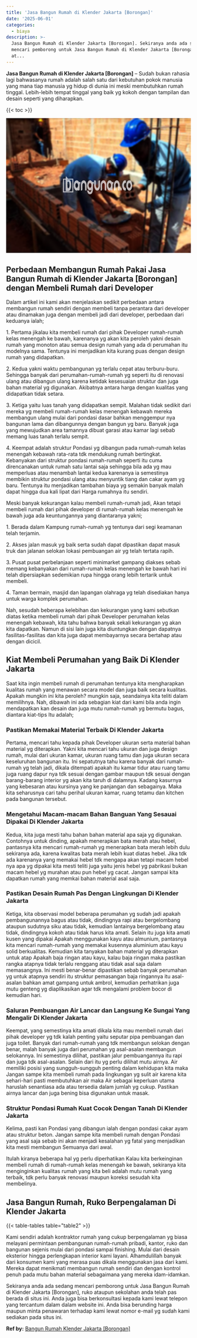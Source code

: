 ```yaml
---
title: 'Jasa Bangun Rumah di Klender Jakarta [Borongan]'
date: '2025-06-01'
categories:
  - biaya
description: >-
  Jasa Bangun Rumah di Klender Jakarta [Borongan]. Sekiranya anda ada sedang
  mencari pemborong untuk Jasa Bangun Rumah di Klender Jakarta [Borongan], ruko
  at...
---
```


**Jasa Bangun Rumah di Klender Jakarta \[Borongan\]** – Sudah bukan rahasia lagi bahwasanya rumah adalah salah satu dari kebutuhan pokok manusia yang mana tiap manusia yg hidup di dunia ini meski membutuhkan rumah tinggal. Lebih-lebih tempat tinggal yang baik yg kokoh dengan tampilan dan desain seperti yang diharapkan.

{{< toc >}}

![Jasa Bangun Rumah di Klender Jakarta [Borongan]](/images/borong-bangunan-39.png)

## Perbedaan Membangun Rumah Pakai Jasa Bangun Rumah di Klender Jakarta \[Borongan\] dengan Membeli Rumah dari Developer

Dalam artikel ini kami akan menjelaskan sedikit perbedaan antara membangun rumah sendiri dengan membeli tanpa perantara dari developer atau dinamakan juga dengan membeli jadi dari developer, perbedaan dari keduanya ialah;

1\. Pertama jikalau kita membeli rumah dari pihak Developer rumah-rumah kelas menengah ke bawah, karenanya yg akan kita peroleh yakni desain rumah yang monoton atau semua design rumah yang ada di perumahan itu modelnya sama. Tentunya ini menjadikan kita kurang puas dengan design rumah yang didapatkan.

2\. Kedua yakni waktu pembangunan yg terlalu cepat atau terburu-buru. Sehingga banyak dari perumahan-rumah-rumah yg seperti itu di renovasi ulang atau dibangun ulang karena ketidak kesesuaian struktur dan juga bahan material yg digunakan. Akibatnya antara harga dengan kualitas yang didapatkan tidak setara.

3\. Ketiga yaitu luas tanah yang didapatkan sempit. Malahan tidak sedikit dari mereka yg membeli rumah-rumah kelas menengah kebawah mereka membangun ulang mulai dari pondasi dasar bahkan menggempur nya bangunan lama dan dibangunnya dengan bangun yg baru. Banyak juga yang mewujudkan area tamannya dibuat garasi atau kamar lagi sebab memang luas tanah terlalu sempit.

4\. Keempat adalah struktur Pondasi yg dibangun pada rumah-rumah kelas menengah kebawah rata-rata tdk mendukung rumah bertingkat. Kebanyakan dari struktur pondasi rumah-rumah seperti itu cuma direncanakan untuk rumah satu lantai saja sehingga bila ada yg mau memperluas atau menambah lantai kedua karenanya ia semestinya membikin struktur pondasi ulang atau menyuntik tiang dan cakar ayam yg baru. Tentunya itu menjadikan tambahan biaya yg semakin banyak malah dapat hingga dua kali lipat dari Harga rumahnya itu sendiri.

Meski banyak kekurangan kalau membeli rumah-rumah jadi, Akan tetapi membeli rumah dari pihak developer di rumah-rumah kelas menengah ke bawah juga ada keuntungannya yang diantaranya yakni;

1\. Berada dalam Kampung rumah-rumah yg tentunya dari segi keamanan telah terjamin.

2\. Akses jalan masuk yg baik serta sudah dapat dipastikan dapat masuk truk dan jalanan selokan lokasi pembuangan air yg telah tertata rapih.

3\. Pusat pusat perbelanjaan seperti minimarket gampang diakses sebab memang kebanyakan dari rumah-rumah kelas menengah ke bawah hari ini telah dipersiapkan sedemikian rupa hingga orang lebih tertarik untuk membeli.

4\. Taman bermain, masjid dan lapangan olahraga yg telah disediakan hanya untuk warga komplek perumahan.

Nah, sesudah beberapa kelebihan dan kekurangan yang kami sebutkan diatas ketika membeli rumah dari pihak Developer perumahan kelas menengah kebawah, kita tahu bahwa banyak sekali kekurangan yg akan kita dapatkan. Namun di sisi lain juga kita diuntungkan dengan dapatnya fasilitas-fasilitas dan kita juga dapat membayarnya secara bertahap atau dengan dicicil.

## Kiat Membeli Perumahan yang Baik Di Klender Jakarta

Saat kita ingin membeli rumah di perumahan tentunya kita mengharapkan kualitas rumah yang menawan secara model dan juga baik secara kualitas. Apakah mungkin ini kita peroleh? mungkin saja, seandainya kita teliti dalam memilihnya. Nah, dibawah ini ada sebagian kiat dari kami bila anda ingin mendapatkan kan desain dan juga mutu rumah-rumah yg bermutu bagus, diantara kiat-tips Itu adalah;

### Pastikan Memakai Material Terbaik Di Klender Jakarta

Pertama, mencari tahu kepada pihak Developer ukuran serta material bahan material yg diterapkan. Yakni kita mencari tahu ukuran dan juga design rumah, mulai dari ukuran kamar, ukuran ruang tamu dan juga ukuran secara keseluruhan bangunan itu. Ini sepatutnya tahu karena banyak dari rumah-rumah yg telah jadi, dikala ditempati apakah itu kamar tidur atau ruang tamu juga ruang dapur nya tdk sesuai dengan gambar maupun tdk sesuai dengan barang-barang interior yg akan kita taruh di dalamnya. Kadang kasurnya yang kebesaran atau kursinya yang ke panjangan dan sebagainya. Maka kita seharusnya cari tahu perihal ukuran kamar, ruang tetamu dan kitchen pada bangunan tersebut.

### Mengetahui Macam-macam Bahan Banguan Yang Sesauai Dipakai Di Klender Jakarta

Kedua, kita juga mesti tahu bahan bahan material apa saja yg digunakan. Contohnya untuk dinding, apakah menerapkan bata merah atau hebel, pantasnya kita mencari rumah-rumah yg menerapkan bata merah lebih dulu sekiranya ada, karena kwalitas bata merah lebih kuat diatas hebel. Jika tdk ada karenanya yang memakai hebel tdk mengapa akan tetapi macam hebel nya apa yg dipakai kita mesti teliti juga yaitu jenis hebel yg pabrikasi bukan macam hebel yg murahan atau pun hebel yg cacat. Jangan sampai kita dapatkan rumah yang memkai bahan material asal saja.

### Pastikan Desain Rumah Pas Dengan Lingkungan Di Klender Jakarta

Ketiga, kita observasi model beberapa perumahan yg sudah jadi apakah pembangunannya bagus atau tidak, dindingnya rapi atau bergelombang ataupun sudutnya siku atau tidak, kemudian lantainya bergelombang atau tidak, dindingnya kokoh atau tidak harus kita amati. Selain itu juga kita amati kusen yang dipakai Apakah menggunakan kayu atau almunium, pantasnya kita mencari rumah-rumah yang memakai kusennya aluminium atau kayu solid berkualitas. Kemudian kita tanyakan bahan material yg diterapkan untuk atap Apakah baja ringan atau kayu, kalau baja ringan maka pastikan rangka atapnya tidak terlalu renggang atau tidak asal saja dalam memasangnya. Ini mesti benar-benar dipastikan sebab banyak perumahan yg untuk atapnya sendiri itu struktur pemasangan baja ringannya itu asal-asalan bahkan amat gampang untuk ambrol, kemudian perhatrikan juga mutu genteng yg diaplikasikan agar tdk mengalami problem bocor di kemudian hari.

### Saluran Pembuangan Air Lancar dan Langsung Ke Sungai Yang Mengalir Di Klender Jakarta

Keempat, yang semestinya kita amati dikala kita mau membeli rumah dari pihak developer yg tdk kalah penting yaitu seputar pipa pembuangan dan juga toilet. Banyak dari rumah-rumah yang tdk membangun selokan dengan benar, malah banyak juga dari perumahan yg asal-asalan membangun selokannya. Ini semestinya dilihat, pastikan jalur pembuangannya itu rapi dan juga tdk asal-asalan. Selain dari itu yg perlu dilihat mutu airnya. Air memiliki posisi yang sungguh-sungguh penting dalam kehidupan kita maka Jangan sampe kita membeli rumah pada lingkungan yg sulit air karena kita sehari-hari pasti membutuhkan air maka Air sebagai keperluan utama haruslah senantiasa ada atau tersedia dalam jumlah yg cukup. Pastikan airnya lancar dan juga bening bisa digunakan untuk masak.

### Struktur Pondasi Rumah Kuat Cocok Dengan Tanah Di Klender Jakarta

Kelima, pasti kan Pondasi yang dibangun ialah dengan pondasi cakar ayam atau struktur beton. Jangan sampe kita membeli rumah dengan Pondasi yang asal saja sebab ini akan menjadi kesalahan yg fatal yang menjadikan kita mesti membangun Semuanya dari awal.

Itulah kiranya beberapa hal yg perlu diperhatikan Kalau kita berkeinginan membeli rumah di rumah-rumah kelas menengah ke bawah, sekiranya kita menginginkan kualitas rumah yang kita beli adalah mutu rumah yang terbaik, tdk perlu banyak renovasi maupun koreksi sesudah kita membelinya.

## Jasa Bangun Rumah, Ruko Berpengalaman Di Klender Jakarta

{{< table-tables table="table2" >}}

Kami sendiri adalah kontraktor rumah yang cukup berpengalaman yg biasa melayani permintaan pembangunan rumah-rumah pribadi, kantor, ruko dan bangunan sejenis mulai dari pondasi sampai finishing. Mulai dari desain eksterior hingga perlengkapan interior kami layani. Alhamdulillah banyak dari konsumen kami yang merasa puas dikala menggunakan jasa dari kami. Mereka dapat menikmati membangun rumah sendiri dan dengan kontrol penuh pada mutu bahan material sebagaimana yang mereka idam-idamkan.

Sekiranya anda ada sedang mencari pemborong untuk Jasa Bangun Rumah di Klender Jakarta \[Borongan\], ruko ataupun sekolahan anda telah pas berada di situs ini. Anda juga bisa berkonsultasi kepada kami lewat telepon yang tercantum dalam dalam website ini. Anda bisa berunding harga maupun minta penawaran terhadap kami lewat nomor e-mail yg sudah kami sediakan pada situs ini.

**Ref by:** [Bangun Rumah Klender Jakarta [Borongan]](https://id.wikipedia.org/wiki/Bangun)

